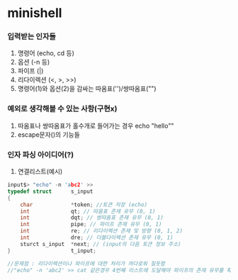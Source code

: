 # minishell

### 입력받는 인자들
1. 명령어 (echo, cd 등)
2. 옵션 (-n 등)
3. 파이프 (|)
4. 리다이렉션 (<, >, >>)
5. 명령어(1)와 옵션(2)을 감싸는 따옴표('')/쌍따옴표("")

### 예외로 생각해볼 수 있는 사항(구현x)
1. 따옴표나 쌍따옴표가 홀수개로 들어가는 경우 echo "hello""
2. escape문자(\)의 기능들

### 인자 파싱 아이디어(?)
1. 연결리스트(예시)
~~~C
input$> "echo" -n 'abc2' >>
typedef struct      s_input
{
    char            *token; //토큰 저장 (echo)
    int             qt; // 따옴표 존재 유무 (0, 1)
    int             dqt; // 쌍따옴표 존재 유무 (0, 1)
    int             pipe; // 파이프 존재 유무 (0, 1)
    int             re; // 리다이렉션 존재 및 방향 (0, 1, 2)
    int             dre; // 더블다이렉션 존재 유무 (0, 1)
    sturct s_input  *next; // (input의 다음 토큰 정보 주소)
}                   t_input;

//문제점 : 리다이렉션이나 파이프에 대한 처리가 까다로워 질듯함
//"echo" -n 'abc2' >> cat 같은경우 4번째 리스트에 도달해야 파이프의 존재 유무를 확인할 수있음
~~~
